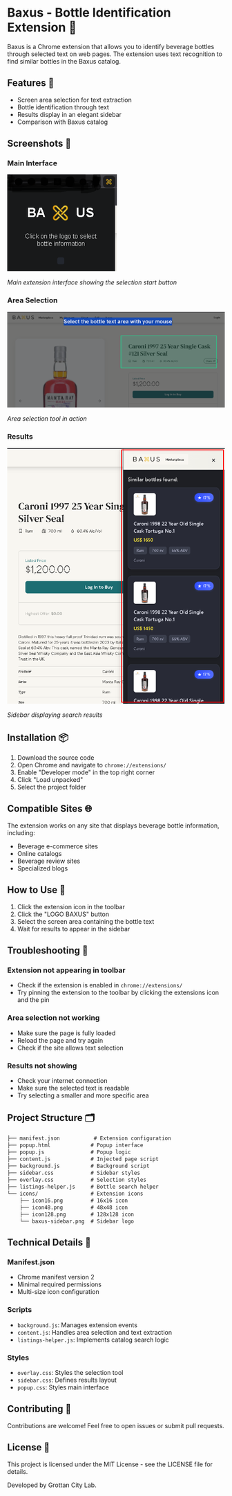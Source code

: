 # Baxus - Bottle Identification Extension 🍾

Baxus is a Chrome extension that allows you to identify beverage bottles through selected text on web pages. The extension uses text recognition to find similar bottles in the Baxus catalog.

## Features 🚀

- Screen area selection for text extraction
- Bottle identification through text
- Results display in an elegant sidebar
- Comparison with Baxus catalog

## Screenshots 📸

### Main Interface
![Main Interface](icons/baxus-popup.png)

*Main extension interface showing the selection start button*

### Area Selection
![Area Selection](icons/baxus-overlay.png)

*Area selection tool in action*

### Results
![Results](icons/baxus-marketplace.png)

*Sidebar displaying search results*

## Installation 📦

1. Download the source code
2. Open Chrome and navigate to `chrome://extensions/`
3. Enable "Developer mode" in the top right corner
4. Click "Load unpacked"
5. Select the project folder

## Compatible Sites 🌐

The extension works on any site that displays beverage bottle information, including:

- Beverage e-commerce sites
- Online catalogs
- Beverage review sites
- Specialized blogs

## How to Use 📝

1. Click the extension icon in the toolbar
2. Click the "LOGO BAXUS" button
3. Select the screen area containing the bottle text
4. Wait for results to appear in the sidebar

## Troubleshooting 🔧

### Extension not appearing in toolbar
- Check if the extension is enabled in `chrome://extensions/`
- Try pinning the extension to the toolbar by clicking the extensions icon and the pin

### Area selection not working
- Make sure the page is fully loaded
- Reload the page and try again
- Check if the site allows text selection

### Results not showing
- Check your internet connection
- Make sure the selected text is readable
- Try selecting a smaller and more specific area

## Project Structure 🗂️

```
├── manifest.json           # Extension configuration
├── popup.html             # Popup interface
├── popup.js               # Popup logic
├── content.js             # Injected page script
├── background.js          # Background script
├── sidebar.css            # Sidebar styles
├── overlay.css            # Selection styles
├── listings-helper.js     # Bottle search helper
└── icons/                 # Extension icons
    ├── icon16.png         # 16x16 icon
    ├── icon48.png         # 48x48 icon
    ├── icon128.png        # 128x128 icon
    └── baxus-sidebar.png  # Sidebar logo
```

## Technical Details 🔧

### Manifest.json
- Chrome manifest version 2
- Minimal required permissions
- Multi-size icon configuration

### Scripts
- `background.js`: Manages extension events
- `content.js`: Handles area selection and text extraction
- `listings-helper.js`: Implements catalog search logic

### Styles
- `overlay.css`: Styles the selection tool
- `sidebar.css`: Defines results layout
- `popup.css`: Styles main interface

## Contributing 🤝

Contributions are welcome! Feel free to open issues or submit pull requests.

## License 📄

This project is licensed under the MIT License - see the LICENSE file for details.


Developed by Grottan City Lab.
